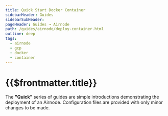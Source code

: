 ```yaml
---
title: Quick Start Docker Container
sidebarHeader: Guides
sidebarSubHeader:
pageHeader: Guides → Airnode
path: /guides/airnode/deploy-container.html
outline: deep
tags:
  - airnode
  - gcp
  - docker
  - container
---
```


<PageHeader/>

# {{$frontmatter.title}}

The **"Quick"** series of guides are simple introductions demonstrating the
deployment of an Airnode. Configuration files are provided with only minor
changes to be made.
